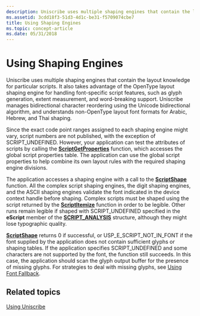 ```yaml
---
description: Uniscribe uses multiple shaping engines that contain the layout knowledge for particular scripts.
ms.assetid: 3cdd18f3-51d3-4d1c-be31-f5709074cbe7
title: Using Shaping Engines
ms.topic: concept-article
ms.date: 05/31/2018
---
```


# Using Shaping Engines

Uniscribe uses multiple shaping engines that contain the layout knowledge for particular scripts. It also takes advantage of the OpenType layout shaping engine for handling font-specific script features, such as glyph generation, extent measurement, and word-breaking support. Uniscribe manages bidirectional character reordering using the Unicode bidirectional algorithm, and understands non-OpenType layout font formats for Arabic, Hebrew, and Thai shaping.

Since the exact code point ranges assigned to each shaping engine might vary, script numbers are not published, with the exception of SCRIPT\_UNDEFINED. However, your application can test the attributes of scripts by calling the [**ScriptGetProperties**](/windows/desktop/api/Usp10/nf-usp10-scriptgetproperties) function, which accesses the global script properties table. The application can use the global script properties to help combine its own layout rules with the required shaping engine divisions.

The application accesses a shaping engine with a call to the [**ScriptShape**](/windows/desktop/api/Usp10/nf-usp10-scriptshape) function. All the complex script shaping engines, the digit shaping engines, and the ASCII shaping engines validate the font indicated in the device context handle before shaping. Complex scripts must be shaped using the script returned by the [**ScriptItemize**](/windows/desktop/api/Usp10/nf-usp10-scriptitemize) function in order to be legible. Other runs remain legible if shaped with SCRIPT\_UNDEFINED specified in the **eScript** member of the [**SCRIPT\_ANALYSIS**](/windows/win32/api/usp10/ns-usp10-script_analysis) structure, although they might lose typographic quality.

[**ScriptShape**](/windows/desktop/api/Usp10/nf-usp10-scriptshape) returns 0 if successful, or USP\_E\_SCRIPT\_NOT\_IN\_FONT if the font supplied by the application does not contain sufficient glyphs or shaping tables. If the application specifies SCRIPT\_UNDEFINED and some characters are not supported by the font, the function still succeeds. In this case, the application should scan the glyph output buffer for the presence of missing glyphs. For strategies to deal with missing glyphs, see [Using Font Fallback](using-font-fallback.md).

## Related topics

<dl> <dt>

[Using Uniscribe](using-uniscribe.md)
</dt> </dl>

 

 



